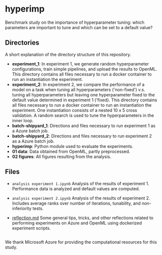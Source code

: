 # hyperimp

Benchmark study on the importance of hyperparameter tuning: which parameters are important to tune and which can be set to a default value?

## Directories
A short explanation of the directory structure of this repository.

* **experiment_1**: In experiment 1, we generate random hyperparameter configurations, train simple pipelines, and upload the results to OpenML.
This directory contains all files necessary to run a docker container to run an instantiation the experiment.
* **experiment_2**: In experiment 2, we compare the performance of a model on a task when tuning all hyperparameters ('non-fixed') v.s. tuning all hyperparameters but leaving one hyperparameter fixed to the default value determined in experiment 1 ('fixed). This directory contains all files necessary to run a docker container to run an instantiation the experiment. One instantiation consists of a nested 10 x 5 cross validation. A random search is used to tune the hyperparameters in the inner loop.
* **batch-shipyard_1**: Directions and files necessary to run experiment 1 as a Azure batch job.
* **batch-shipyard_2**: Directions and files necessary to run experiment 2 as a Azure batch job.
* **hyperimp**: Python module used to evaluate the experiments.
* **01 data**: Data obtained from OpenML, partly preprocessed. 
* **02 figures**: All figures resulting from the analysis.

## Files
* `analysis experiment 1.ipynb`
Analysis of the results of experiment 1. Performance data is analyzed and default values are computed.

* `analysis experiment 2.ipynb`
Analysis of the results of experiment 2. Includes average ranks over number of iterations, tunability, and non-inferiority tests.

* [reflection.md](reflection.md)
Some general tips, tricks, and other reflections related to performing experiments on Azure and OpenML using dockerized experiment scripts.

## 
We thank Microsoft Azure for providing the computational resources for this study.
